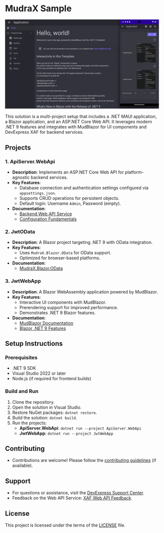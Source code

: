 # MudraX Sample

![alt text](https://github.com/antonylu0826/MudraX-Sample/blob/master/screenshot.png)

This solution is a multi-project setup that includes a .NET MAUI application, a Blazor application, and an ASP.NET Core Web API. It leverages modern .NET 9 features and integrates with MudBlazor for UI components and DevExpress XAF for backend services.

## Projects

### 1. ApiServer.WebApi
- **Description**: Implements an ASP.NET Core Web API for platform-agnostic backend services.
- **Key Features**:
  - Database connection and authentication settings configured via `appsettings.json`.
  - Supports CRUD operations for persistent objects.
  - Default login: Username `Admin`, Password (empty).
- **Documentation**:
  - [Backend Web API Service](https://docs.devexpress.com/eXpressAppFramework/403394/backend-web-api-service)
  - [Configuration Fundamentals](https://docs.microsoft.com/en-us/aspnet/core/fundamentals/configuration)

### 2. JwtOData
- **Description**: A Blazor project targeting .NET 9 with OData integration.
- **Key Features**:
  - Uses `MudraX.Blazor.OData` for OData support.
  - Optimized for browser-based platforms.
- **Documentation**:
  - [MudraX.Blazor.OData](https://www.nuget.org/packages/MudraX.Blazor.OData)

### 3. JwtWebApp
- **Description**: A Blazor WebAssembly application powered by MudBlazor.
- **Key Features**:
  - Interactive UI components with MudBlazor.
  - Prerendering support for improved performance.
  - Demonstrates .NET 9 Blazor features.
- **Documentation**:
  - [MudBlazor Documentation](https://mudblazor.com)
  - [Blazor .NET 9 Features](https://github.com/dotnet/aspnetcore/issues/51468)

## Setup Instructions

### Prerequisites
- .NET 9 SDK
- Visual Studio 2022 or later
- Node.js (if required for frontend builds)

### Build and Run
1. Clone the repository.
2. Open the solution in Visual Studio.
3. Restore NuGet packages: `dotnet restore`.
4. Build the solution: `dotnet build`.
5. Run the projects:
   - **ApiServer.WebApi**: `dotnet run --project ApiServer.WebApi`
   - **JwtWebApp**: `dotnet run --project JwtWebApp`

## Contributing
- Contributions are welcome! Please follow the [contributing guidelines](CONTRIBUTING.md) (if available).

## Support
- For questions or assistance, visit the [DevExpress Support Center](https://supportcenter.devexpress.com/ticket/list/).
- Feedback on the Web API Service: [XAF Web API Feedback](https://www.devexpress.com/go/XAF_WebAPI_Feedback.aspx).

## License
This project is licensed under the terms of the [LICENSE](LICENSE.md) file.
